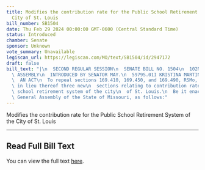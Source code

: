 ```yaml
---
title: Modifies the contribution rate for the Public School Retirement System of the
  City of St. Louis
bill_number: SB1504
date: Thu Feb 29 2024 00:00:00 GMT-0600 (Central Standard Time)
status: Introduced
chamber: Senate
sponsor: Unknown
vote_summary: Unavailable
legiscan_url: https://legiscan.com/MO/text/SB1504/id/2947172
draft: false
bill_text: "|\n  SECOND REGULAR SESSION\n  SENATE BILL NO. 1504\n  102ND GENERA L\
  \ ASSEMBLY\n  INTRODUCED BY SENATOR MAY.\n  5979S.01I KRISTINA MARTIN, Secretary\n\
  \  AN ACT\n  To repeal sections 169.410, 169.450, and 169.490, RSMo, and to enact\
  \ in lieu thereof three new\n  sections relating to contribution rates for the public\
  \ school retirement system of the city\n  of St. Louis.\n  Be it enacted by the\
  \ General Assembly of the State of Missouri, as follows:"
---
```

Modifies the contribution rate for the Public School Retirement System of the City of St. Louis

---

## Read Full Bill Text

You can view the full text [here](https://legiscan.com/MO/text/SB1504/id/2947172).

